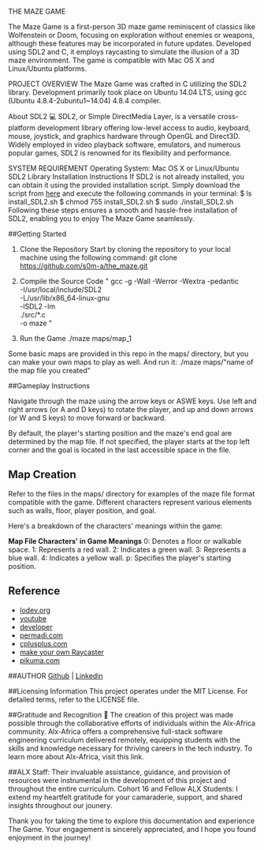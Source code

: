 THE MAZE GAME

The Maze Game is a first-person 3D maze game reminiscent of classics like Wolfenstein or Doom, focusing on exploration without enemies or weapons, although these features may be incorporated in future updates. Developed using SDL2 and C, it employs raycasting to simulate the illusion of a 3D maze environment. The game is compatible with Mac OS X and Linux/Ubuntu platforms.

PROJECT OVERVIEW
The Maze Game was crafted in C utilizing the SDL2 library. Development primarily took place on Ubuntu 14.04 LTS, using gcc (Ubuntu 4.8.4-2ubuntu1~14.04) 4.8.4 compiler.

About SDL2 💻
SDL2, or Simple DirectMedia Layer, is a versatile cross-platform development library offering low-level access to audio, keyboard, mouse, joystick, and graphics hardware through OpenGL and Direct3D. Widely employed in video playback software, emulators, and numerous popular games, SDL2 is renowned for its flexibility and performance.

SYSTEM REQUIREMENT
Operating System: Mac OS X or Linux/Ubuntu
SDL2 Library
Installation Instructions
If SDL2 is not already installed, you can obtain it using the provided installation script. Simply download the script from <a href="https://s3.amazonaws.com/intranet-projects-files/holbertonschool-low_level_programming/graphics_programming/install_SDL2.sh">here</a> and execute the following commands in your terminal:
$ ls
install_SDL2.sh
$ chmod 755 install_SDL2.sh
$ sudo ./install_SDL2.sh
Following these steps ensures a smooth and hassle-free installation of SDL2, enabling you to enjoy The Maze Game seamlessly.




##Getting Started

1. Clone the Repository
Start by cloning the repository to your local machine using the following command:
git clone https://github.com/s0m-a/the_maze.git

2. Compile the Source Code
" gcc -g -Wall -Werror -Wextra -pedantic \
    -I/usr/local/include/SDL2 \
    -L/usr/lib/x86_64-linux-gnu \
    -lSDL2 -lm \
  ./src/*.c \
   -o maze "

3. Run the Game
./maze maps/map_1

Some basic maps are provided in this repo in the maps/ directory, but you can make your own maps to play as well.
And run it:
  ./maze maps/"name of the map file you created"

##Gameplay Instructions

Navigate through the maze using the arrow keys or ASWE keys. Use left and right arrows (or A and D keys) to rotate the player, and up and down arrows (or W and S keys) to move forward or backward.

By default, the player's starting position and the maze's end goal are determined by the map file. If not specified, the player starts at the top left corner and the goal is located in the last accessible space in the file.

## Map Creation
Refer to the files in the maps/ directory for examples of the maze file format compatible with the game. Different characters represent various elements such as walls, floor, player position, and goal.

Here's a breakdown of the characters' meanings within the game:

**Map File Characters' in Game Meanings**
0: Denotes a floor or walkable space.
1: Represents a red wall.
2: Indicates a green wall.
3: Represents a blue wall.
4: Indicates a yellow wall.
p: Specifies the player's starting position.

## Reference
- [lodev.org](https://lodev.org/cgtutor/raycasting.html)
- [youtube](https://www.youtube.com/watch?v=ebzlMOw79Yw)
- [developer](https://devforum.roblox.com/t/understanding-raycasting/2637244)
- [permadi.com](https://permadi.com/1996/05/ray-casting-tutorial-1/)
- [cplusplus.com](https://cplusplus.com/forum/beginner/214311/)
- [make your own Raycaster](https://www.youtube.com/watch?v=gYRrGTC7GtA)
- [pikuma.com](https://pikuma.com/courses/raycasting-engine-tutorial-algorithm-javascript)

##AUTHOR
[Github](https://github.com/s0m-a/the_maze) | [Linkedin](www.linkedin.com/in/nmesoma-anita-77b677293)

##Licensing Information
This project operates under the MIT License. For detailed terms, refer to the LICENSE file.

##Gratitude and Recognition 🙏
The creation of this project was made possible through the collaborative efforts of individuals within the Alx-Africa community. Alx-Africa offers a comprehensive full-stack software engineering curriculum delivered remotely, equipping students with the skills and knowledge necessary for thriving careers in the tech industry. To learn more about Alx-Africa, visit this link.

##ALX Staff: Their invaluable assistance, guidance, and provision of resources were instrumental in the development of this project and throughout the entire curriculum.
Cohort 16 and Fellow ALX Students: I extend my heartfelt gratitude for your camaraderie, support, and shared insights throughout our jounery.

Thank you for taking the time to explore this documentation and experience The Game. Your engagement is sincerely appreciated, and I hope you found enjoyment in the journey!









